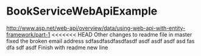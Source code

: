 # BookServiceWebApiExample
http://www.asp.net/web-api/overview/data/using-web-api-with-entity-framework/part-1
<<<<<<< HEAD
Other changes to readme file in master
fixed the broken email address
sdfasdfasdfasdfasdf
asdf
asdf
asdf
asd
fas
dfa
sdf
asdf
Finish with readme
new line
